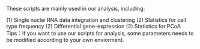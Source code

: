 These scripts are mainly used in our analysis, including:

(1) Single nuclei RNA data integration and clustering
(2) Statistics for cell type frequency
(2) Differential gene-expression
(2) Statistics for PCoA
Tips：If you want to use our scripts for analysis, some parameters needs to be modified according to your own enviorment.

